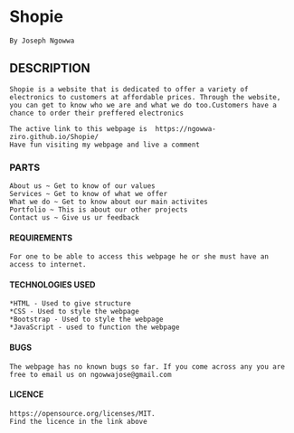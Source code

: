 
# Shopie
    By Joseph Ngowwa

## DESCRIPTION
    Shopie is a website that is dedicated to offer a variety of electronics to customers at affordable prices. Through the website, you can get to know who we are and what we do too.Customers have a chance to order their preffered electronics 

    The active link to this webpage is  https://ngowwa-ziro.github.io/Shopie/
    Have fun visiting my webpage and live a comment

### PARTS

    About us ~ Get to know of our values
    Services ~ Get to know of what we offer
    What we do ~ Get to know about our main activites
    Portfolio ~ This is about our other projects
    Contact us ~ Give us ur feedback

#### REQUIREMENTS
    For one to be able to access this webpage he or she must have an access to internet.

#### TECHNOLOGIES USED
    *HTML - Used to give structure
    *CSS - Used to style the webpage
    *Bootstrap - Used to style the webpage
    *JavaScript - used to function the webpage

#### BUGS
    The webpage has no known bugs so far. If you come across any you are free to email us on ngowwajose@gmail.com

#### LICENCE
    https://opensource.org/licenses/MIT.
    Find the licence in the link above


